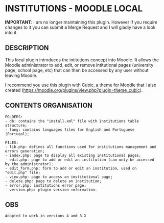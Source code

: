 # INSTITUTIONS - MOODLE LOCAL

**IMPORTANT**: I am no longer maintaining this plugin. However if you require changes to it you can submit a Merge Request and I will gladly have a look into it.

## DESCRIPTION

This local plugin introduces the intitutions concept into Moodle. It allows the Moodle administrator to add, edit, or remove intitutional pages (university page, school page, etc) that can then be accessed by any user without leaving Moodle.

I recommend you use this plugin with Cubic, a theme for Moodle that I also created (https://moodle.org/plugins/view.php?plugin=theme_cubic).


## CONTENTS ORGANISATION

	FOLDERS:
	- db: contains the "install.xml" file with institutions table structure;
	- lang: contains languages files for English and Portuguese (Portugal);
		
	FILES:
	- lib.php: defines all functions used for institutions management and errors generation;
	- index.php: page to display all existing institutional pages;
	- edit.php: page to add or edit an institution (can only be accessed by the administrator);
	- edit_form.php: form to add or edit an institution, used on "edit.php" file;
	- view.php: page to access an institutional page;
	- delete.php: page to delete an institution;
	- error.php: institutions error page;
	- version.php: plugin version information.

## OBS
	Adapted to work in versions 4 and 3.X
